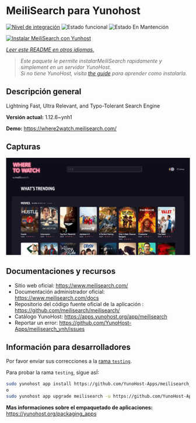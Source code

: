 <!--
Este archivo README esta generado automaticamente<https://github.com/YunoHost/apps/tree/master/tools/readme_generator>
No se debe editar a mano.
-->

# MeiliSearch para Yunohost

[![Nivel de integración](https://apps.yunohost.org/badge/integration/meilisearch)](https://ci-apps.yunohost.org/ci/apps/meilisearch/)
![Estado funcional](https://apps.yunohost.org/badge/state/meilisearch)
![Estado En Mantención](https://apps.yunohost.org/badge/maintained/meilisearch)

[![Instalar MeiliSearch con Yunhost](https://install-app.yunohost.org/install-with-yunohost.svg)](https://install-app.yunohost.org/?app=meilisearch)

*[Leer este README en otros idiomas.](./ALL_README.md)*

> *Este paquete le permite instalarMeiliSearch rapidamente y simplement en un servidor YunoHost.*  
> *Si no tiene YunoHost, visita [the guide](https://yunohost.org/install) para aprender como instalarla.*

## Descripción general

Lightning Fast, Ultra Relevant, and Typo-Tolerant Search Engine


**Versión actual:** 1.12.6~ynh1

**Demo:** <https://where2watch.meilisearch.com/>

## Capturas

![Captura de MeiliSearch](./doc/screenshots/meilisearch.png)

## Documentaciones y recursos

- Sitio web oficial: <https://www.meilisearch.com/>
- Documentación administrador oficial: <https://www.meilisearch.com/docs>
- Repositorio del código fuente oficial de la aplicación : <https://github.com/meilisearch/meilisearch/>
- Catálogo YunoHost: <https://apps.yunohost.org/app/meilisearch>
- Reportar un error: <https://github.com/YunoHost-Apps/meilisearch_ynh/issues>

## Información para desarrolladores

Por favor enviar sus correcciones a la [rama `testing`](https://github.com/YunoHost-Apps/meilisearch_ynh/tree/testing).

Para probar la rama `testing`, sigue asÍ:

```bash
sudo yunohost app install https://github.com/YunoHost-Apps/meilisearch_ynh/tree/testing --debug
o
sudo yunohost app upgrade meilisearch -u https://github.com/YunoHost-Apps/meilisearch_ynh/tree/testing --debug
```

**Mas informaciones sobre el empaquetado de aplicaciones:** <https://yunohost.org/packaging_apps>
